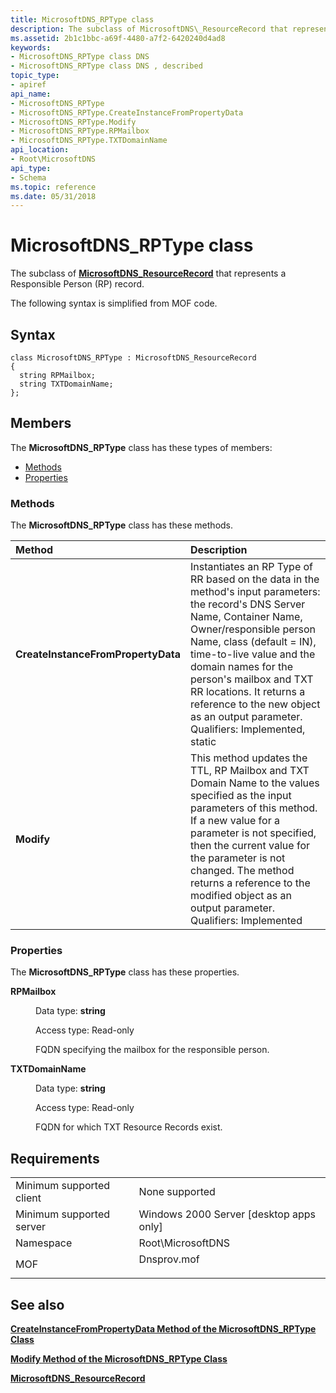 ```yaml
---
title: MicrosoftDNS_RPType class
description: The subclass of MicrosoftDNS\_ResourceRecord that represents a Responsible Person (RP) record.
ms.assetid: 2b1c1bbc-a69f-4480-a7f2-6420240d4ad8
keywords:
- MicrosoftDNS_RPType class DNS
- MicrosoftDNS_RPType class DNS , described
topic_type:
- apiref
api_name:
- MicrosoftDNS_RPType
- MicrosoftDNS_RPType.CreateInstanceFromPropertyData
- MicrosoftDNS_RPType.Modify
- MicrosoftDNS_RPType.RPMailbox
- MicrosoftDNS_RPType.TXTDomainName
api_location:
- Root\MicrosoftDNS
api_type:
- Schema
ms.topic: reference
ms.date: 05/31/2018
---
```


# MicrosoftDNS\_RPType class

The subclass of [**MicrosoftDNS\_ResourceRecord**](microsoftdns-resourcerecord.md) that represents a Responsible Person (RP) record.

The following syntax is simplified from MOF code.

## Syntax

``` syntax
class MicrosoftDNS_RPType : MicrosoftDNS_ResourceRecord
{
  string RPMailbox;
  string TXTDomainName;
};
```

## Members

The **MicrosoftDNS\_RPType** class has these types of members:

-   [Methods](#methods)
-   [Properties](#properties)

### Methods

The **MicrosoftDNS\_RPType** class has these methods.



| Method                             | Description                                                                                                                                                                                                                                                                                                                                                                                         |
|:-----------------------------------|:----------------------------------------------------------------------------------------------------------------------------------------------------------------------------------------------------------------------------------------------------------------------------------------------------------------------------------------------------------------------------------------------------|
| **CreateInstanceFromPropertyData** | Instantiates an RP Type of RR based on the data in the method's input parameters: the record's DNS Server Name, Container Name, Owner/responsible person Name, class (default = IN), time-to-live value and the domain names for the person's mailbox and TXT RR locations. It returns a reference to the new object as an output parameter. <br/> Qualifiers: Implemented, static<br/> |
| **Modify**                         | This method updates the TTL, RP Mailbox and TXT Domain Name to the values specified as the input parameters of this method. If a new value for a parameter is not specified, then the current value for the parameter is not changed. The method returns a reference to the modified object as an output parameter. <br/> Qualifiers: Implemented<br/>                                  |



 

### Properties

The **MicrosoftDNS\_RPType** class has these properties.

<dl> <dt>

**RPMailbox**
</dt> <dd> <dl> <dt>

Data type: **string**
</dt> <dt>

Access type: Read-only
</dt> </dl>

FQDN specifying the mailbox for the responsible person.

</dd> <dt>

**TXTDomainName**
</dt> <dd> <dl> <dt>

Data type: **string**
</dt> <dt>

Access type: Read-only
</dt> </dl>

FQDN for which TXT Resource Records exist.

</dd> </dl>

## Requirements



|                                     |                                                                                        |
|-------------------------------------|----------------------------------------------------------------------------------------|
| Minimum supported client<br/> | None supported<br/>                                                              |
| Minimum supported server<br/> | Windows 2000 Server \[desktop apps only\]<br/>                                   |
| Namespace<br/>                | Root\\MicrosoftDNS<br/>                                                          |
| MOF<br/>                      | <dl> <dt>Dnsprov.mof</dt> </dl> |



## See also

<dl> <dt>

[**CreateInstanceFromPropertyData Method of the MicrosoftDNS\_RPType Class**](microsoftdns-rptype-createinstancefrompropertydata.md)
</dt> <dt>

[**Modify Method of the MicrosoftDNS\_RPType Class**](microsoftdns-rptype-modify.md)
</dt> <dt>

[**MicrosoftDNS\_ResourceRecord**](microsoftdns-resourcerecord.md)
</dt> </dl>

 

 






